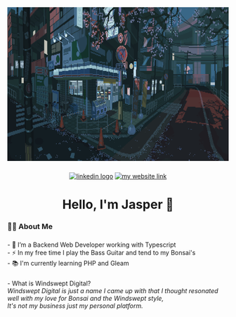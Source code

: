 <div align="center">
  <img height="350" src="images/japan-banner.gif"  />
</div>

###

<div align="center">
  <a href="https://www.linkedin.com/in/jasper-at-windswept"><img src="https://img.shields.io/static/v1?message=LinkedIn&logo=linkedin&label=&color=0077B5&logoColor=white&labelColor=&style=for-the-badge" height="28" alt="linkedin logo"  /></a>
  <a href="https://docs.windswept.digital"><img src="https://img.shields.io/static/v1?message=Website&label=&color=37996B&logoColor=white&labelColor=&style=for-the-badge" height="28" alt="my website link"  /></a>
</div>

###

<h1 align="center">Hello, I'm Jasper 👋</h1>

###

<h3 align="left">👩‍💻  About Me</h3>

###

<p align="left">- 🔭 I’m a Backend Web Developer working with Typescript<br>- ⚡ In my free time I play the Bass Guitar and tend to my Bonsai's<br>- 📚 I'm currently learning PHP and Gleam</p>

###

<p align="left">- What is Windswept Digital?<br><i>Windswept Digital is just a name I came up with that I thought resonated well with my love for Bonsai and the Windswept style, <br>It's not my business just my personal platform.</i></p>

